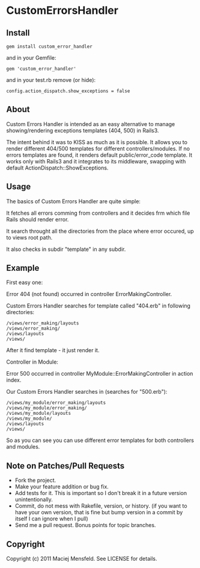 # CustomErrorsHandler

## Install

    gem install custom_error_handler

and in your Gemfile:
    
    gem 'custom_error_handler'

and in your test.rb remove (or hide):

    config.action_dispatch.show_exceptions = false

## About

Custom Errors Handler is intended as an easy alternative to manage showing/rendering exceptions templates (404, 500) in Rails3.

The intent behind it was to KISS as much as it is possible. It allows you to render different 404/500 templates for different controllers/modules. If no errors templates are found, it renders default public/error_code template. It works only with Rails3 and it integrates to its middleware, swapping with default ActionDispatch::ShowExceptions.

## Usage

The basics of Custom Errors Handler are quite simple:

It fetches all errors comming from controllers and it decides frm which file
Rails should render error.

It search throught all the directories from the place where error occured, up
to views root path.

It also checks in subdir "template" in any subdir.

## Example

First easy one:

Error 404 (not found) occurred in controller ErrorMakingController.

Custom Errors Handler searches for template called "404.erb" in following directories:

    /views/error_making/layouts
    /views/error_making/
    /views/layouts
    /views/

After it find template - it just render it.


Controller in Module:

Error 500 occurred in controller MyModule::ErrorMakingController in action index.

Our Custom Errors Handler searches in (searches for "500.erb"):

    /views/my_module/error_making/layouts
    /views/my_module/error_making/
    /views/my_module/layouts
    /views/my_module/
    /views/layouts
    /views/

So as you can see you can use different error templates for both controllers and modules.

## Note on Patches/Pull Requests
 
* Fork the project.
* Make your feature addition or bug fix.
* Add tests for it. This is important so I don't break it in a future version unintentionally.
* Commit, do not mess with Rakefile, version, or history.
  (if you want to have your own version, that is fine but bump version in a commit by itself I can ignore when I pull)
* Send me a pull request. Bonus points for topic branches.

## Copyright

Copyright (c) 2011 Maciej Mensfeld. See LICENSE for details.

